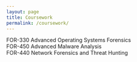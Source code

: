 ```yaml
---
layout: page
title: Coursework
permalink: /coursework/
---
```


FOR-330 Advanced Operating Systems Forensics  
FOR-450 Advanced Malware Analysis  
FOR-440 Network Forensics and Threat Hunting  
